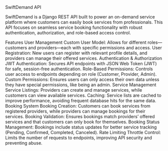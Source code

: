 SwiftDemand API

SwiftDemand is a Django REST API built to power an on-demand service platform where customers can easily book services from professionals. This API focuses on seamless service booking functionality with robust authentication, authorization, and role-based access control.

Features
User Management
Custom User Model: Allows for different roles—customers and providers—each with specific permissions and access.
User Registration: New users can register with relevant profile details, and providers can manage their offered services.
Authentication & Authorization
JWT Authentication: Secures API endpoints with JSON Web Token (JWT) for safe, session-free authentication.
Role-Based Permissions: Controls user access to endpoints depending on role (Customer, Provider, Admin).
Custom Permissions: Ensures users can only access their own data unless they have special permissions, like being an admin.
Service Management
Service Listings: Providers can create and manage services, while customers can view available services.
Caching: Service lists are cached to improve performance, avoiding frequent database hits for the same data.
Booking System
Booking Creation: Customers can book services from registered providers, while providers can manage bookings for their services.
Booking Validation: Ensures bookings match providers’ offered services and that customers can only book for themselves.
Booking Status Management: Bookings include status updates for better service tracking (Pending, Confirmed, Completed, Canceled).
Rate Limiting
Throttle Control: Limits the number of requests to endpoints, improving API security and preventing abuse.
